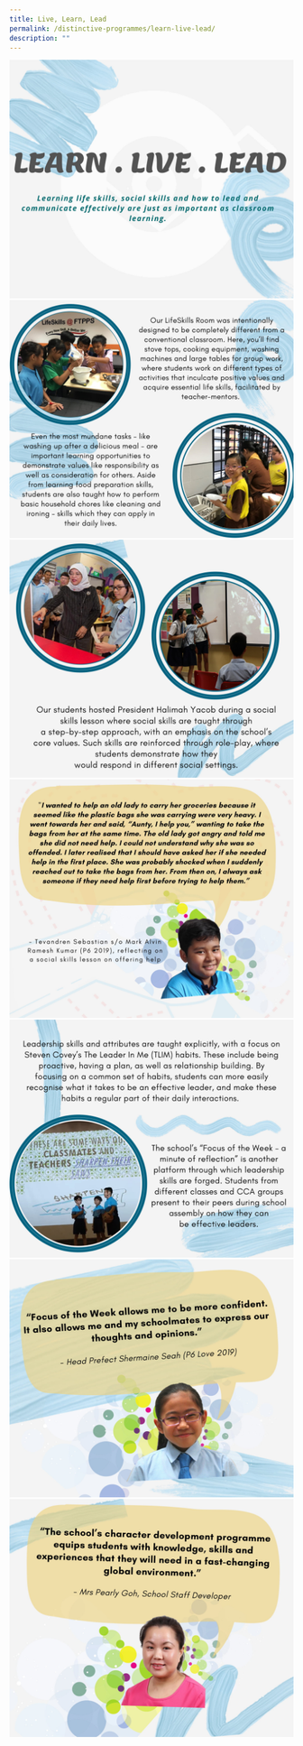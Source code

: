 ```yaml
---
title: Live, Learn, Lead
permalink: /distinctive-programmes/learn-live-lead/
description: ""
---
```

![](/images/1-LLL.jpg)
![](/images/2-LLL.jpg)
![](/images/3-LLL.jpg)
![](/images/4-LLL.jpg)
![](/images/5-LLL.jpg)
![](/images/6-LLL.jpg)
![](/images/7-LLL.jpg)